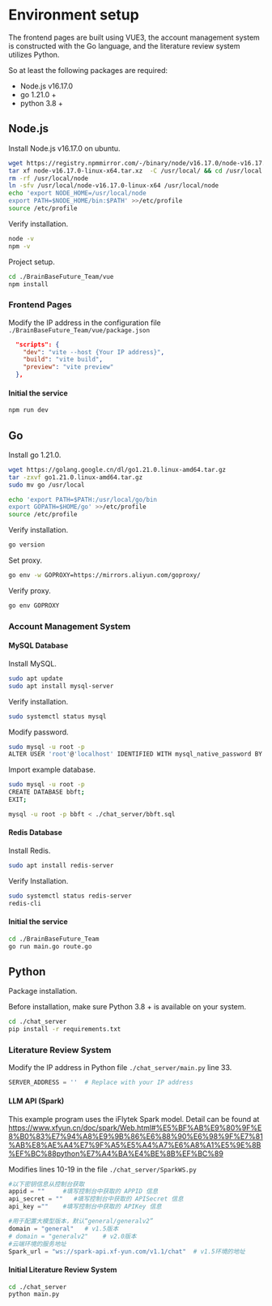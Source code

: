 # Environment setup
The frontend pages are built using VUE3, the account management system is constructed with the Go language, and the literature review system utilizes Python.

So at least the following packages are required:
* Node.js v16.17.0
* go 1.21.0 +
* python 3.8 +

## Node.js
Install Node.js v16.17.0 on ubuntu.
```sh
wget https://registry.npmmirror.com/-/binary/node/v16.17.0/node-v16.17.0-linux-x64.tar.xz
tar xf node-v16.17.0-linux-x64.tar.xz  -C /usr/local/ && cd /usr/local
rm -rf /usr/local/node
ln -sfv /usr/local/node-v16.17.0-linux-x64 /usr/local/node
echo 'export NODE_HOME=/usr/local/node
export PATH=$NODE_HOME/bin:$PATH' >>/etc/profile
source /etc/profile
```
Verify installation.
```sh
node -v
npm -v
```
Project setup.
```sh
cd ./BrainBaseFuture_Team/vue
npm install
```

### Frontend Pages
Modify the IP address in the configuration file ```./BrainBaseFuture_Team/vue/package.json```
```json
  "scripts": {
    "dev": "vite --host {Your IP address}",
    "build": "vite build",
    "preview": "vite preview"
  },
```
#### Initial the service
```sh
npm run dev
```

## Go
Install go 1.21.0.
```sh
wget https://golang.google.cn/dl/go1.21.0.linux-amd64.tar.gz
tar -zxvf go1.21.0.linux-amd64.tar.gz
sudo mv go /usr/local

echo 'export PATH=$PATH:/usr/local/go/bin
export GOPATH=$HOME/go' >>/etc/profile
source /etc/profile
```
Verify installation.
```sh
go version
```
Set proxy.
```sh
go env -w GOPROXY=https://mirrors.aliyun.com/goproxy/
```
Verify proxy.
```sh
go env GOPROXY
```
### Account Management System

#### MySQL Database
Install MySQL.
```sh
sudo apt update
sudo apt install mysql-server
```
Verify installation.
```sh
sudo systemctl status mysql
```
Modify password.
```sh
sudo mysql -u root -p
ALTER USER 'root'@'localhost' IDENTIFIED WITH mysql_native_password BY 'root';
```
Import example database.
```sh
sudo mysql -u root -p
CREATE DATABASE bbft;
EXIT;

mysql -u root -p bbft < ./chat_server/bbft.sql
```
#### Redis Database
Install Redis.
```sh
sudo apt install redis-server
```
Verify Installation.
```sh
sudo systemctl status redis-server
redis-cli
```

#### Initial the service
```sh
cd ./BrainBaseFuture_Team
go run main.go route.go
```

## Python
Package installation. 

Before installation, make sure Python 3.8 + is available on your system.
```sh
cd ./chat_server
pip install -r requirements.txt
```
### Literature Review System
Modify the IP address in Python file ```./chat_server/main.py``` line 33.
```python
SERVER_ADDRESS = ''  # Replace with your IP address
```

#### LLM API (Spark)
This example program uses the iFlytek Spark model. Detail can be found at https://www.xfyun.cn/doc/spark/Web.html#%E5%BF%AB%E9%80%9F%E8%B0%83%E7%94%A8%E9%9B%86%E6%88%90%E6%98%9F%E7%81%AB%E8%AE%A4%E7%9F%A5%E5%A4%A7%E6%A8%A1%E5%9E%8B%EF%BC%88python%E7%A4%BA%E4%BE%8B%EF%BC%89

Modifies lines 10-19 in the file ```./chat_server/SparkWS.py```
```python
#以下密钥信息从控制台获取
appid = ""     #填写控制台中获取的 APPID 信息
api_secret = ""   #填写控制台中获取的 APISecret 信息
api_key =""    #填写控制台中获取的 APIKey 信息

#用于配置大模型版本，默认“general/generalv2”
domain = "general"   # v1.5版本
# domain = "generalv2"    # v2.0版本
#云端环境的服务地址
Spark_url = "ws://spark-api.xf-yun.com/v1.1/chat"  # v1.5环境的地址
```
#### Initial Literature Review System
```sh
cd ./chat_server
python main.py
```